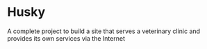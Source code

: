 # Husky
A complete project to build a site that serves a veterinary clinic and provides its own services via the Internet
